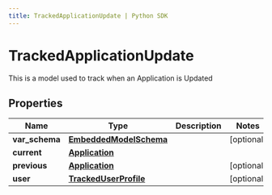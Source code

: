 ```yaml
---
title: TrackedApplicationUpdate | Python SDK
---
```


# TrackedApplicationUpdate

This is a model used to track when an Application is Updated

## Properties

Name | Type | Description | Notes
------------ | ------------- | ------------- | -------------
**var_schema** | [**EmbeddedModelSchema**](EmbeddedModelSchema) |  | [optional] 
**current** | [**Application**](Application) |  | 
**previous** | [**Application**](Application) |  | [optional] 
**user** | [**TrackedUserProfile**](TrackedUserProfile) |  | [optional] 


